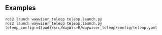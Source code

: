  ## Examples
 
    ros2 launch waywiser_teleop teleop.launch.py
    ros2 launch waywiser_teleop teleop.launch.py teleop_config:=$(pwd)/src/WayWiseR/waywiser_teleop/config/teleop.yaml